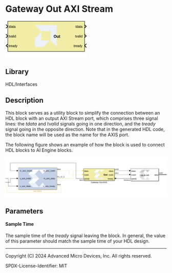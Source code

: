 # Gateway Out AXI Stream
  
![](./Images/block.png)  

## Library

HDL/Interfaces

## Description

This block serves as a utility block to simplify the connection between an HDL block with an output AXI Stream port, which comprises three signal lines: the _tdata_ and _tvalid_ signals going in one direction, and the _tready_ signal going in the opposite direction. Note that in the generated HDL code, the block name will be used as the name for the AXIS port.

The following figure shows an example of how the block is used to connect HDL blocks to AI Engine blocks.
  
![](./Images/bdd1648735937836.png)  

## Parameters

#### Sample Time  
The sample time of the _tready_ signal leaving the block. In general, the value of this parameter should match the sample time of your HDL design.

--------------
Copyright (C) 2024 Advanced Micro Devices, Inc.
All rights reserved.

SPDX-License-Identifier: MIT
